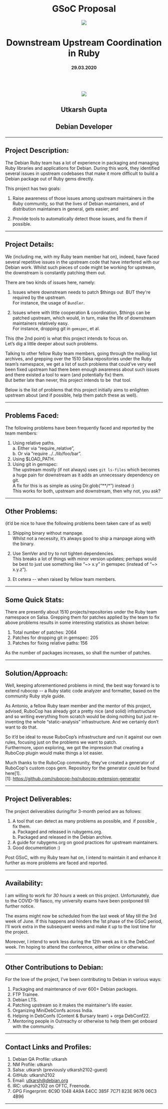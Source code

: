 <h1 align="center"> GSoC Proposal </h1>

<p align="center">
  <img src="/assets/rubytogether.png">
</p>

<p align="center">
    <h1 align="center"> Downstream Upstream Coordination in Ruby </h1>
    <h4 align="center"> 29.03.2020 <h4>
</p>

</br>
</br>

<p align="center">
  <img src="/assets/debian.png">
</p>

<p align="center">
    <h2 align="center"> Utkarsh Gupta </h2>
    <h2 align="center"> Debian Developer </h32>
</p>

---

## __**Project Description**__:

The Debian Ruby team has a lot of experience in packaging and managing Ruby libraries
and applications for Debian. During this work, they identified several issues in upstream
codebases that make it more difficult to build a Debian package out of Ruby gems directly.  

This project has two goals:  

1. Raise awareness of those issues among upstream maintainers in the Ruby community,
so that the lives of Debian maintainers, and of distribution maintainers in general, gets
easier; and  

2. Provide tools to automatically detect those issues, and fix them if possible.  

--- 

## __**Project Details**__:

We (including me, with my Ruby team member hat on), indeed, have faced several
repetitive issues in the upstream code that have interfered with our Debian work.
Whilst such pieces of code might be working for upstream, the downstream is constantly
patching them out.  

There are two kinds of issues here, namely:  

1. Issues where downstream needs to patch $things out ​ BUT​ they're required by the
upstream.  
For instance, the usage of ​`Bundler​`.  

2. Issues where with little cooperation & coordination, $things can be patched upstream,
which would, in turn, make the life of downstream maintainers relatively easy.  
For instance, dropping ​git​ in `​gemspec​`, et al.  

This (the 2nd point) is what this project intends to focus on.  
Let’s dig a little deeper about such problems.  

Talking to other fellow Ruby team members, going through the mailing list archives, and
grepping over the ​1510 Salsa repositories under the Ruby team’s namespace, we get a list
of such problems that could’ve very well been fixed upstream had there been enough
awareness about such issues and there existed a tool to warn (and potentially fix) them.  
But better late than never, this project intends to be ​ that​ tool.  

Below is the list of problems that this project initially aims to enlighten upstream about
(and if possible, help them patch these as well).  

---

## __**Problems Faced**__:

The following problems have been frequently faced and reported by the team members:  
  1. Using relative paths.  
     a. Either via “​require_relative​”,  
     b. Or via ”​require ../../lib/foo/bar​”.  
  2. Using ​$LOAD_PATH​.  
  3. Using ​git​ in gemspec​:  
	The upstream mostly (if not always) uses `git ls-files`​ which becomes a huge pain
	for downstream as it adds an unnecessary dependency on git.  
	A fix for this is as simple as using ​Dir.glob(“**/*”)​ instead :)  
	This works for both, upstream and downstream, then why not, you ask?  

---

## __**Other Problems**__:

(it’d be nice to have the following problems been taken care of as well)  

1. Shipping binary without manpage.  
	Whilst not a necessity, it’s always good to ship a manpage along with the binary.  

2. Use SemVer and try to not tighten dependencies.  
	This breaks a lot of things with minor version updates; perhaps would be best to
	just use something like “​~> x.y​” in gemspec (instead of “​~> x.y.z​”).  

3. Et cetera -- when raised by fellow team members.  

---

## __**Some Quick Stats**__:

There are presently about 1510 projects/repositories under the Ruby team namespace on
Salsa. Grepping them for patches applied by the team to fix above problems results in
some interesting statistics as shown below:  

1. Total number of patches: 2064  
2. Patches for dropping git in gemspec: 205  
3. Patches for fixing relative paths: 156  

As the number of packages increases, so shall the number of patches.  

---

## __**Solution/Approach**__:

Well, keeping aforementioned problems in mind, the best way forward is to extend
rubocop -- a Ruby static code analyzer and formatter, based on the community Ruby style
guide.  

As Antonio, a fellow Ruby team member and the mentor of this project, advised, RuboCop
has already got a pretty nice (and solid) infrastructure and so writing everything from
scratch would be doing nothing but just re-inventing the whole “static-analysis”
infrastructure. And we certainly don’t want to do that.  

So it’d be ideal to reuse RuboCop’s infrastructure and run it against our own rules, focusing
just on the problems we want to patch.  
Furthermore, upon exploring, we got the impression that creating a RuboCop plugin would
make things a lot easier.  

Much thanks to the RuboCop community, they’ve created a generator of RuboCop's custom
cops gem. Repository for the generator could be found here[1].  
[1]: ​https://github.com/rubocop-hq/rubocop-extension-generator  

---

## __**Project Deliverables​**__:

The project deliverables during/for 3-month period are as follows:  

1. A tool that can detect as many problems as possible, and ​ if possible​ , fix them.  
   a. Packaged and released in rubygems.org.  
   b. Packaged and released in the Debian archive.  
2. A guide for rubygems.org on good practices for upstream maintainers.  
3. Good documentation :)  

Post GSoC, with my Ruby team hat on, I intend to maintain it and enhance it further as
more problems are faced and reported.  

---

## __**Availability​**__:

I am willing to work for​ *30 hours* a week on this project. Unfortunately, due to the
COVID-19 fiasco, my university exams have been postponed till further notice.  

The exams might now be scheduled from the last week of May till the 3rd week of June.
If this happens and hinders the 1st phase of the GSoC period, I’ll work extra in the
subsequent weeks and make it up to the lost time for the project.  

Moreover, I intend to work less during the 12th week as it is the DebConf week. I’m hoping
to attend the conference, either online or otherwise.  

---

## __**Other Contributions to Debian​**__:

For the love of the project, I’ve been contributing to Debian in various ways:  

1. Packaging and maintenance of over 600+ Debian packages.  
2. FTP Trainee.  
3. Debian LTS.  
4. Patching upstream so it makes the maintainer's life easier.  
5. Organizing MiniDebConfs across India.  
6. Helping in DebConfs (Content & Bursary team) + orga DebConf22.  
7. Mentoring people in Outreachy or otherwise to help them get onboard with the community.  

---

## __**Contact Links and Profiles​**__:

1. Debian QA Profile: ​utkarsh  
2. NM Profile: utkarsh  
3. Salsa: ​utkarsh​ (previously ​utkarsh2102-guest​)  
4. GitHub: ​utkarsh2102  
5. Email: ​utkarsh@debian.org  
6. IRC: utkarsh2102 on OFTC, Freenode.  
7. GPG Fingerprint: 6C9D 1048 4A9A E4CC 385F 7C71 823E 9676 06C3 4B96  

---
